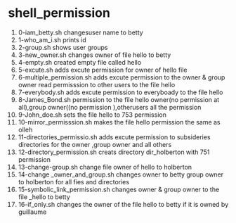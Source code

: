 **shell_permission** 
===============

1.   0-iam_betty.sh changesuser name to betty
2.   1-who_am_i.sh prints id 
3.   2-group.sh shows user groups
4.   3-new_owner.sh changes owner of file hello to betty 
5.   4-empty.sh created empty file called hello
6.   5-excute.sh adds excute permission for owner of hello file 
7.   6-multiple_permission.sh adds excute permission to the owner & group owner read permisssion to other users to the file hello
8.   7-everybody.sh adds excute permission to everyboady to the file hello
9.   8-James_Bond.sh  permission to the file hello owner(no permission at all),group owner((no permission ),otherusers all the permission 
10.  9-John_doe.sh sets the file hello to 753 permission
11. 10-mirror_permisssion.sh makes the file hello permission the same as olleh
12. 11-directories_permissio.sh adds excute permission to subsideries directories for the owner ,group owner and all others 
13. 12-directory_permission.sh creats directory dir_holberton with 751 permission 
14. 13-change-group.sh change file owner of hello to holberton 
15. 14-change _owner_and_group.sh changes owner to betty group owner to holberton for all fies and directories
16. 15-symbolic_link_permission.sh changes owner & group owner to the file _hello to betty 
17. 16-if_only.sh changes the owner of the file hello to betty if it is owned by guillaume 